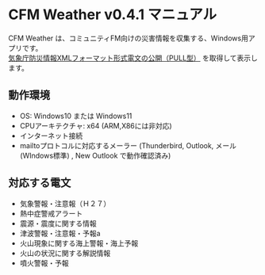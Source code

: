 # CFM Weather v0.4.1 マニュアル
CFM Weather は、コミュニティFM向けの災害情報を収集する、Windows用アプリです。  
[気象庁防災情報XMLフォーマット形式電文の公開（PULL型）](https://xml.kishou.go.jp/xmlpull.html#127) を取得して表示します。
## 動作環境
- OS: Windows10 または Windows11
- CPUアーキテクチャ: x64 (ARM,X86には非対応)
- インターネット接続
- mailtoプロトコルに対応するメーラー
  (Thunderbird, Outlook, メール(WIndows標準) , New Outlook で動作確認済み)
## 対応する電文
- 気象警報・注意報（Ｈ２７）
- 熱中症警戒アラート
- 震源・震度に関する情報
- 津波警報・注意報・予報a
- 火山現象に関する海上警報・海上予報
- 火山の状況に関する解説情報
- 噴火警報・予報
